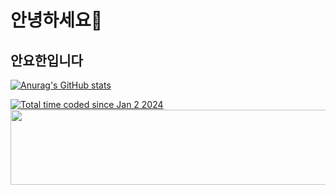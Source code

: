 # 안녕하세요👋
## 안요한입니다



[![Anurag's GitHub stats](https://github-readme-stats.vercel.app/api?username=RedCrowns)](https://github.com/anuraghazra/github-readme-stats)

<a href="https://wakatime.com/@018cc8f5-2dde-4e5c-b91c-53407ae38aa2"><img src="https://wakatime.com/badge/user/018cc8f5-2dde-4e5c-b91c-53407ae38aa2.svg" alt="Total time coded since Jan 2 2024" /></a>
<a href="https://github.com/devxb/gitanimals">
  <img src="https://render.gitanimals.org/lines/RedCrowns?pet-id=1" width="1000" height="120"/>
</a>
